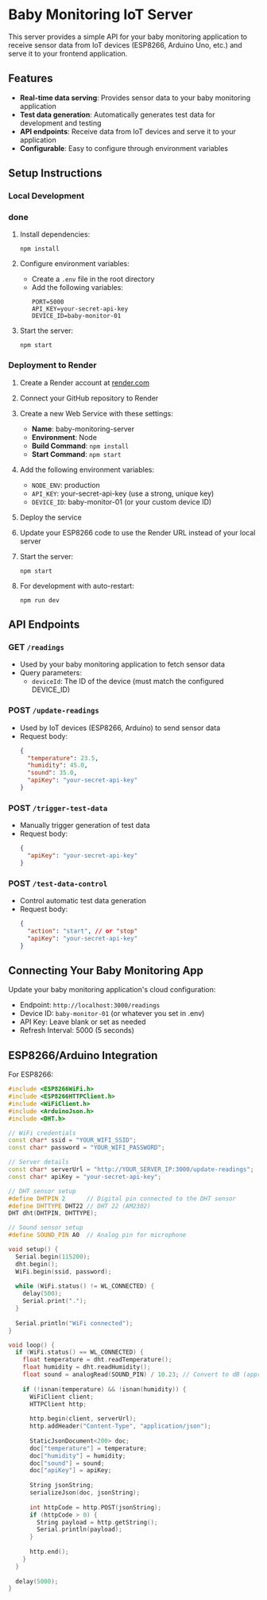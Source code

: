 # Baby Monitoring IoT Server

This server provides a simple API for your baby monitoring application to receive sensor data from IoT devices (ESP8266, Arduino Uno, etc.) and serve it to your frontend application.

## Features

- **Real-time data serving**: Provides sensor data to your baby monitoring application
- **Test data generation**: Automatically generates test data for development and testing
- **API endpoints**: Receive data from IoT devices and serve it to your application
- **Configurable**: Easy to configure through environment variables

## Setup Instructions

### Local Development
### done
1. Install dependencies:
   ```
   npm install
   ```

2. Configure environment variables:
   - Create a `.env` file in the root directory
   - Add the following variables:
     ```
     PORT=5000
     API_KEY=your-secret-api-key
     DEVICE_ID=baby-monitor-01
     ```

3. Start the server:
   ```
   npm start
   ```
   
### Deployment to Render

1. Create a Render account at [render.com](https://render.com)

2. Connect your GitHub repository to Render

3. Create a new Web Service with these settings:
   - **Name**: baby-monitoring-server
   - **Environment**: Node
   - **Build Command**: `npm install`
   - **Start Command**: `npm start`

4. Add the following environment variables:
   - `NODE_ENV`: production
   - `API_KEY`: your-secret-api-key (use a strong, unique key)
   - `DEVICE_ID`: baby-monitor-01 (or your custom device ID)

5. Deploy the service

6. Update your ESP8266 code to use the Render URL instead of your local server

3. Start the server:
   ```
   npm start
   ```

4. For development with auto-restart:
   ```
   npm run dev
   ```

## API Endpoints

### GET `/readings`
- Used by your baby monitoring application to fetch sensor data
- Query parameters:
  - `deviceId`: The ID of the device (must match the configured DEVICE_ID)

### POST `/update-readings`
- Used by IoT devices (ESP8266, Arduino) to send sensor data
- Request body:
  ```json
  {
    "temperature": 23.5,
    "humidity": 45.0,
    "sound": 35.0,
    "apiKey": "your-secret-api-key"
  }
  ```

### POST `/trigger-test-data`
- Manually trigger generation of test data
- Request body:
  ```json
  {
    "apiKey": "your-secret-api-key"
  }
  ```

### POST `/test-data-control`
- Control automatic test data generation
- Request body:
  ```json
  {
    "action": "start", // or "stop"
    "apiKey": "your-secret-api-key"
  }
  ```

## Connecting Your Baby Monitoring App

Update your baby monitoring application's cloud configuration:
- Endpoint: `http://localhost:3000/readings`
- Device ID: `baby-monitor-01` (or whatever you set in .env)
- API Key: Leave blank or set as needed
- Refresh Interval: 5000 (5 seconds)

## ESP8266/Arduino Integration

For ESP8266:
```cpp
#include <ESP8266WiFi.h>
#include <ESP8266HTTPClient.h>
#include <WiFiClient.h>
#include <ArduinoJson.h>
#include <DHT.h>

// WiFi credentials
const char* ssid = "YOUR_WIFI_SSID";
const char* password = "YOUR_WIFI_PASSWORD";

// Server details
const char* serverUrl = "http://YOUR_SERVER_IP:3000/update-readings";
const char* apiKey = "your-secret-api-key";

// DHT sensor setup
#define DHTPIN 2      // Digital pin connected to the DHT sensor
#define DHTTYPE DHT22 // DHT 22 (AM2302)
DHT dht(DHTPIN, DHTTYPE);

// Sound sensor setup
#define SOUND_PIN A0  // Analog pin for microphone

void setup() {
  Serial.begin(115200);
  dht.begin();
  WiFi.begin(ssid, password);
  
  while (WiFi.status() != WL_CONNECTED) {
    delay(500);
    Serial.print(".");
  }
  
  Serial.println("WiFi connected");
}

void loop() {
  if (WiFi.status() == WL_CONNECTED) {
    float temperature = dht.readTemperature();
    float humidity = dht.readHumidity();
    float sound = analogRead(SOUND_PIN) / 10.23; // Convert to dB (approx)
    
    if (!isnan(temperature) && !isnan(humidity)) {
      WiFiClient client;
      HTTPClient http;
      
      http.begin(client, serverUrl);
      http.addHeader("Content-Type", "application/json");
      
      StaticJsonDocument<200> doc;
      doc["temperature"] = temperature;
      doc["humidity"] = humidity;
      doc["sound"] = sound;
      doc["apiKey"] = apiKey;
      
      String jsonString;
      serializeJson(doc, jsonString);
      
      int httpCode = http.POST(jsonString);
      if (httpCode > 0) {
        String payload = http.getString();
        Serial.println(payload);
      }
      
      http.end();
    }
  }
  
  delay(5000);
}
```
